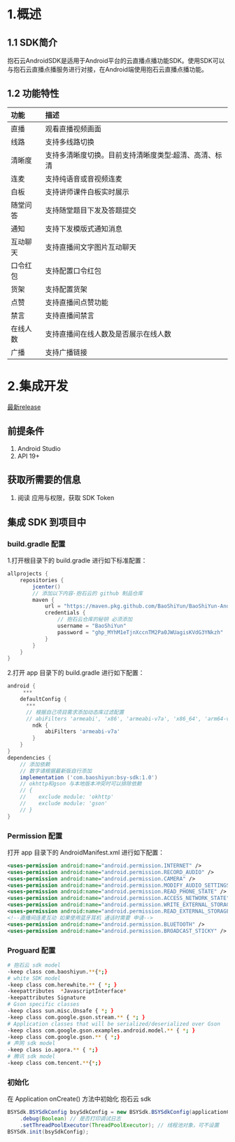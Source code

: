 # 1.概述

## 1.1 SDK简介

抱石云AndroidSDK是适用于Android平台的云直播点播功能SDK。使用SDK可以与抱石云直播点播服务进行对接，在Android端使用抱石云直播点播功能。

## 1.2 功能特性

| 功能    | 描述                                            |
|:--------|:----------------------------------------------|
| 直播    | 观看直播视频画面                                 |
| 线路    | 支持多线路切换                                   |
| 清晰度   | 支持多清晰度切换。目前支持清晰度类型:超清、高清、标清 |
| 连麦    | 支持纯语音或音视频连麦                            |
| 白板    | 支持讲师课件白板实时展示                          |
| 随堂问答 | 支持随堂题目下发及答题提交                        |
| 通知    | 支持下发模版式通知消息                            |
| 互动聊天 | 支持直播间文字图片互动聊天                        |
| 口令红包 | 支持配置口令红包                                 |
| 货架    | 支持配置货架                                     |
| 点赞    | 支持直播间点赞功能                                |
| 禁言    | 支持直播间禁言                                   |
| 在线人数 | 支持直播间在线人数及是否展示在线人数                |
| 广播    | 支持广播链接                                     |


# 2.集成开发
[最新release](https://github.com/BaoShiYun/bsySdkAndroid/packages)

## 前提条件
1. Android Studio
2. API 19+

## 获取所需要的信息
1. 阅读 应用与权限，获取 SDK Token

## 集成 SDK 到项目中

### build.gradle 配置

1.打开根目录下的 build.gradle 进行如下标准配置：
```groovy
allprojects {
    repositories {
        jcenter()
        // 添加以下内容-抱石云的 github 制品仓库
        maven {
            url = "https://maven.pkg.github.com/BaoShiYun/BaoShiYun-Android/"
            credentials {
                // 抱石云仓库的秘钥 必须添加
                username = "BaoShiYun"
                password = "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"
            }
        }
    }
}
```

2.打开 app 目录下的 build.gradle 进行如下配置：
```groovy
android {
     ***
    defaultConfig {
      ***
      // 根据自己项目需求添加动态库过滤配置
      // abiFilters 'armeabi', 'x86', 'armeabi-v7a', 'x86_64', 'arm64-v8a', 'armeabi-v7a'
        ndk {
            abiFilters 'armeabi-v7a'
        }
    }
}
dependencies {
    // 添加依赖
    // 数字请根据最新版自行添加
    implementation ('com.baoshiyun:bsy-sdk:1.0')
    // okhttp和gson 与本地版本冲突时可以排除依赖
    // {
    //    exclude module: 'okhttp'
    //    exclude module: 'gson'
    // }
}
```

### Permission 配置
打开 app 目录下的 AndroidManifest.xml 进行如下配置：
``` xml
<uses-permission android:name="android.permission.INTERNET" />
<uses-permission android:name="android.permission.RECORD_AUDIO" />
<uses-permission android:name="android.permission.CAMERA" />
<uses-permission android:name="android.permission.MODIFY_AUDIO_SETTINGS"/>
<uses-permission android:name="android.permission.READ_PHONE_STATE" />
<uses-permission android:name="android.permission.ACCESS_NETWORK_STATE" />
<uses-permission android:name="android.permission.WRITE_EXTERNAL_STORAGE" />
<uses-permission android:name="android.permission.READ_EXTERNAL_STORAGE" />
<!--直播间连麦互动 如果使用蓝牙耳机 通话时需要 申请-->
<uses-permission android:name="android.permission.BLUETOOTH" />
<uses-permission android:name="android.permission.BROADCAST_STICKY" />
```

### Proguard 配置
```bash
# 抱石云 sdk model
-keep class com.baoshiyun.**{*;}
# white SDK model
-keep class com.herewhite.** { *; }
-keepattributes  *JavascriptInterface*
-keepattributes Signature
# Gson specific classes
-keep class sun.misc.Unsafe { *; }
-keep class com.google.gson.stream.** { *; }
# Application classes that will be serialized/deserialized over Gson
-keep class com.google.gson.examples.android.model.** { *; }
-keep class com.google.gson.** { *;}
# 声网 sdk model
-keep class io.agora.** { *;}
# 腾讯 sdk model
-keep class com.tencent.**{*;}
```

### 初始化
在 Application onCreate() 方法中初始化 抱石云 sdk
``` java
BSYSdk.BSYSdkConfig bsySdkConfig = new BSYSdk.BSYSdkConfig(applicationContext)
    .debug(Boolean) // 是否打印调试日志 
    .setThreadPoolExecutor(ThreadPoolExecutor); // 线程池对象，可不设置 
BSYSdk.init(bsySdkConfig);
```